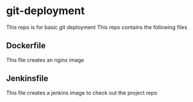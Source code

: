 # git-deployment
This repo is for basic git deployment
This repo contains the following files

## Dockerfile
This file creates an nginx image

## Jenkinsfile
This file creates a jenkins image to check out the project repo